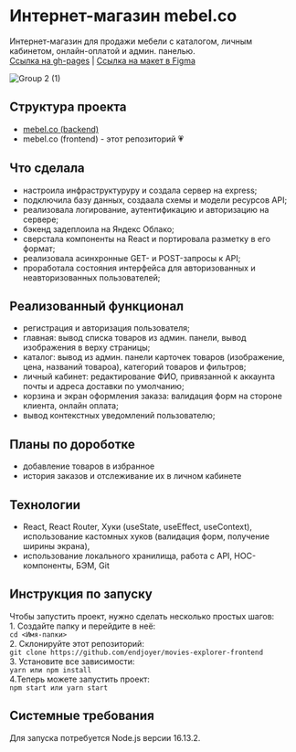 # Интернет-магазин mebel.co
Интернет-магазин для продажи мебели с каталогом, личным кабинетом, онлайн-оплатой и админ. панелью.  
[Ссылка на gh-pages]()  |  [Ссылка на макет в Figma]()  


![Group 2 (1)](https://github.com/niksander/mebel.co/assets/141334313/e9e760d8-73a9-42a3-a539-d84f7090824e)


## Структура проекта
* [mebel.co (backend)]()
* mebel.co (frontend) - этот репозиторий 💗 

## Что сделала
* настроила инфраструктуруру и создала сервер на express;
* подключила базу данных, создаала схемы и модели ресурсов API;
* реализовала логирование, аутентификацию и авторизацию на сервере;
* бэкенд задеплоила на Яндекс Облако;
* сверстала компоненты на React и портировала разметку в его формат;
* реализовала асинхронные GET- и POST-запросы к API;
* проработала состояния интерфейса для авторизованных и неавторизованных пользователей;

## Реализованный функционал
* регистрация и авторизация пользователя;
* главная: вывод списка товаров из админ. панели, вывод изображения в верху страницы;
* каталог: вывод из админ. панели карточек товаров (изображение, цена, названий товароа), категорий товаров и фильтров; 
* личный кабинет: редактирование ФИО, привязанной к аккаунта почты и адреса доставки по умолчанию;
* корзина и экран оформления заказа: валидация форм на стороне клиента, онлайн оплата; 
* вывод контекстных уведомлений пользователю;

## Планы по дороботке
* добавление товаров в избранное
* история заказов и отслеживание их в личном кабинете

## Технологии
* React, React Router, Хуки (useState, useEffect, useContext), использование кастомных хуков (валидация форм, получение ширины экрана),
* использование локального хранилища, работа с API, HOC-компоненты, БЭМ, Git 

## Инструкция по запуску
Чтобы запустить проект, нужно сделать несколько простых шагов:
<br>1. Создайте папку и перейдите в неё:
<br>`cd <Имя-папки>`
<br>2. Склонируйте этот репозиторий:
<br>`git clone https://github.com/endjoyer/movies-explorer-frontend`
<br>3. Установите все зависимости:
<br>`yarn или npm install`
<br>4.Теперь можете запустить проект:
<br>`npm start или yarn start`

## Системные требования
Для запуска потребуется Node.js версии 16.13.2.

